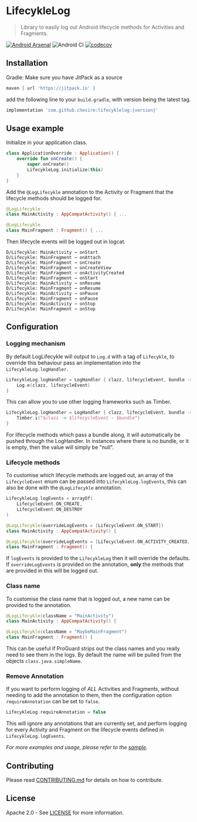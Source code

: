 # LifecykleLog  

> Library to easily log out Android lifecycle methods for Activities and Fragments.

[![Android Arsenal](https://img.shields.io/badge/Android%20Arsenal-LifecykleLog-brightgreen.svg?style=flat)](https://android-arsenal.com/details/1/7752)
![Android CI](https://github.com/Chesire/LifecykleLog/workflows/Android%20CI/badge.svg)
[![codecov](https://codecov.io/gh/Chesire/LifecykleLog/branch/master/graph/badge.svg)](https://codecov.io/gh/Chesire/LifecykleLog)

## Installation

Gradle:
Make sure you have JitPack as a source
```groovy
maven { url 'https://jitpack.io' }
```
add the following line to your `build.gradle`, with version being the latest tag.

```groovy
implementation 'com.github.chesire:lifecyklelog:{version}'
```

## Usage example

Initialize in your application class.

```kotlin
class ApplicationOverride : Application() {
    override fun onCreate() {
        super.onCreate()
        LifecykleLog.initialize(this)
    }
}
```

Add the `@LogLifecykle` annotation to the Activity or Fragment that the
lifecycle methods should be logged for.

```kotlin
@LogLifecykle
class MainActivity : AppCompatActivity() { ...

@LogLifecykle
class MainFragment : Fragment() { ...
```

Then lifecycle events will be logged out in logcat.

```text
D/Lifecykle: MainActivity ⇀ onStart
D/Lifecykle: MainFragment ⇀ onAttach
D/Lifecykle: MainFragment ⇀ onCreate
D/Lifecykle: MainFragment ⇀ onCreateView
D/Lifecykle: MainFragment ⇀ onActivityCreated
D/Lifecykle: MainFragment ⇀ onStart
D/Lifecykle: MainActivity ⇀ onResume
D/Lifecykle: MainFragment ⇀ onResume
D/Lifecykle: MainActivity ⇀ onPause
D/Lifecykle: MainFragment ⇀ onPause
D/Lifecykle: MainActivity ⇀ onStop
D/Lifecykle: MainFragment ⇀ onStop
```

## Configuration

### Logging mechanism

By default LogLifecykle will output to `Log.d` with a tag of `Lifecykle`, to
override this behaviour pass an implementation into the
`LifecykleLog.logHandler`.

```kotlin
LifecykleLog.logHandler = LogHandler { clazz, lifecycleEvent, bundle ->
    Log.e(clazz, lifecycleEvent) 
}
```

This can allow you to use other logging frameworks such as Timber.

```kotlin
LifecykleLog.logHandler = LogHandler { clazz, lifecycleEvent, bundle ->
    Timber.i("$clazz -> $lifecycleEvent - $bundle")
}
```

For lifecycle methods which pass a bundle along, it will automatically be pushed
through the LogHandler. In instances where there is no bundle, or it is empty,
then the value will simply be "null".

### Lifecycle methods

To customise which lifecycle methods are logged out, an array of the
`LifecycleEvent` enum can be passed into  `LifecykleLog.logEvents`, this can
also be done with the `@LogLifecykle` annotation.

```kotlin
LifecykleLog.logEvents = arrayOf(
    LifecycleEvent.ON_CREATE, 
    LifecycleEvent.ON_DESTROY
)

@LogLifecykle(overrideLogEvents = [LifecycleEvent.ON_START])
class MainActivity : AppCompatActivity() {

@LogLifecykle(overrideLogEvents = [LifecycleEvent.ON_ACTIVITY_CREATED, LifecycleEvent.ON_ATTACH])
class MainFragment : Fragment() {
```

If `logEvents` is provided to the `LifecykleLog` then it will override the
defaults.  
If `overrideLogEvents` is provided on the annotation, **only** the methods that
are provided in this will be logged out.

### Class name

To customise the class name that is logged out, a new name can be provided to
the annotation.

```kotlin
@LogLifecykle(className = "MainActivity")
class MainActivity : AppCompatActivity() {

@LogLifecykle(className = "MaybeMainFragment")
class MainFragment : Fragment() {
```

This can be useful if ProGuard strips out the class names and you really need to
see them in the logs. By default the name will be pulled from the objects
`class.java.simpleName`.

### Remove Annotation

If you want to perform logging of *ALL* Activities and Fragments, without
needing to add the annotation to them, then the configuration option
`requireAnnotation` can be set to `false`.

```kotlin
LifecykleLog.requireAnnotation = false
```

This will ignore any annotations that are currently set, and perform logging for
every Activity and Fragment on the lifecycle events defined in
`LifecykleLog.logEvents`.

_For more examples and usage, please refer to the
[sample](https://github.com/Chesire/LifecykleLog/tree/master/lifecyklelog-sample)._

## Contributing

Please read
[CONTRIBUTING.md](https://github.com/Chesire/LifecykleLog/blob/master/CONTRIBUTING.md)
for details on how to contribute.

## License

Apache 2.0 - See
[LICENSE](https://github.com/Chesire/LifecykleLog/blob/master/LICENSE) for more
information.

